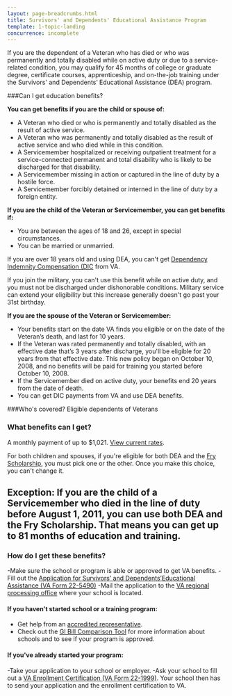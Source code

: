 ```yaml
---
layout: page-breadcrumbs.html
title: Survivors' and Dependents' Educational Assistance Program
template: 1-topic-landing
concurrence: incomplete
---
```


If you are the dependent of a Veteran who has died or who was permanently and totally disabled while on active duty or due to a service-related condition, you may qualify for 45 months of college or graduate degree, certificate courses, apprenticeship, and on-the-job training under the Survivors' and Dependents’ Educational Assistance (DEA) program.

<div class="call-out usa-content" markdown="1">

###Can I get education benefits?

**You can get benefits if you are the child or spouse of:**

- A Veteran who died or who is permanently and totally disabled as the result of active service.
- A Veteran who was permanently and totally disabled as the result of active service and who died while in this condition.
- A Servicemember hospitalized or receiving outpatient treatment for a service-connected permanent and total disability who is likely to be discharged for that disability.
- A Servicemember missing in action or captured in the line of duty by a hostile force.
- A Servicemember forcibly detained or interned in the line of duty by a foreign entity.

**If you are the child of the Veteran or Servicemember, you can get benefits if:**

- You are between the ages of 18 and 26, except in special circumstances.
- You can be married or unmarried.

If you are over 18 years old and using DEA, you can't get [Dependency Indemnity Compensation (DIC](http://www.benefits.va.gov/COMPENSATION/types-dependency_and_indemnity.asp) from VA. 

If you join the military, you can't use this benefit while on active duty, and you must not be discharged under dishonorable conditions. Military service can extend your eligibility but this increase generally doesn't go past your 31st birthday.

**If you are the spouse of the Veteran or Servicemember:**

- Your benefits start on the date VA finds you eligible or on the date of the Veteran’s death, and last for 10 years.
- If the Veteran was rated permanently and totally disabled, with an effective date that’s 3 years after discharge, you'll be eligible for 20 years from that effective date. This new policy began on October 10, 2008, and no benefits will be paid for training you started before October 10, 2008.
- If the Servicemember died on active duty, your benefits end 20 years from the date of death.
- You can get DIC payments from VA and use DEA benefits. 
</div>

###Who's covered?
Eligible dependents of Veterans

### What benefits can I get? 

A monthly payment of up to $1,021. [View current rates](http://www.benefits.va.gov/GIBILL/resources/benefits_resources/rates/ch35/ch35rates100115.asp).

For both children and spouses, if you're eligible for both DEA and the [Fry Scholarship](/education/gi-bill/survivors-dependent-assistance/fry-scholarship/), you must pick one or the other. Once you make this choice, you can't change it.

**Exception:** If you are the child of a Servicemember who died in the line of duty before August 1, 2011, you can use both DEA and the Fry Scholarship. That means you can get up to 81 months of education and training.
-------

### How do I get these benefits? 
-Make sure the school or program is able or approved to get VA benefits.
-Fill out the [Application for Survivors’ and Dependents’Educational Assistance (VA Form 22-5490)](http://www.vba.va.gov/pubs/forms/vba-22-5490-are.pdf) 
-Mail the application to the [VA regional processing office](http://www.benefits.va.gov/benefits/offices.asp#C) where your school is located. 

#### If you haven't started school or a training program:
- Get help from an [accredited representative](/disability-benefits/apply-for-benefits/help/index.html).
- Check out the [GI Bill Comparison Tool](/gi-bill-comparison-tool/) for more information about schools and to see if your program is approved.

#### If you've already started your program:
-Take your application to your school or employer.
-Ask your school to fill out a [VA Enrollment Certification (VA Form 22-1999)](http://www.lepsn.org/images/pdfs/VA%20Form%2022-1999%20-%20VA%20Enrollment%20Certification.pdf). Your school then has to send your application and the enrollment certification to VA. 

